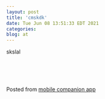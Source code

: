 ```yaml
---
layout: post
title: 'cmskdk'
date: Tue Jun 08 13:51:33 EDT 2021
categories: 
blog: at
---
```

skslal<br><br><br><br><br><p class="text-sm">Posted from <a href="https://github.com/serviceberry3/ghub_pgs_blog_pusher" class="text-green-500">mobile companion app</a></p>